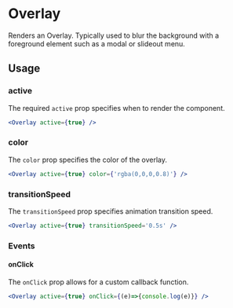 # Overlay

Renders an Overlay. Typically used to blur the background with a foreground element such as a modal or slideout menu.

## Usage

### active
The required `active` prop specifies when to render the component.

```jsx
<Overlay active={true} />
```

### color
The `color` prop specifies the color of the overlay.

```jsx
<Overlay active={true} color={'rgba(0,0,0,0.8)'} />
```

### transitionSpeed
The `transitionSpeed` prop specifies animation transition speed.

```jsx
<Overlay active={true} transitionSpeed='0.5s' />
```

### Events

#### onClick
The `onClick` prop allows for a custom callback function.

```jsx
<Overlay active={true} onClick={(e)=>{console.log(e)}} />
```
